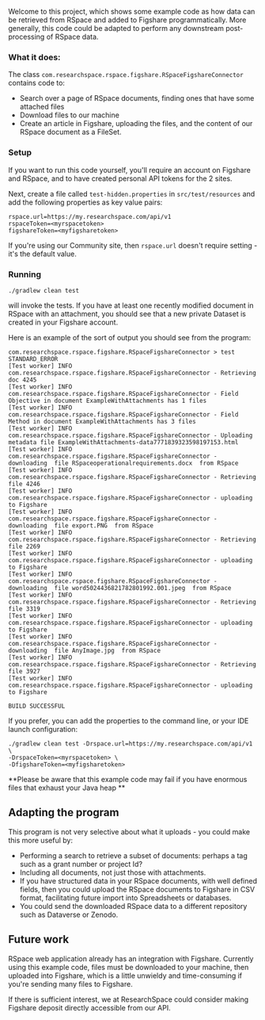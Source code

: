 
Welcome to this project, which shows some example code  as how data can be retrieved from RSpace and added to Figshare programmatically. More generally, this code could be adapted to perform any downstream post-processing of RSpace data.

### What it does:

The class `com.researchspace.rspace.figshare.RSpaceFigshareConnector` contains code to:

* Search over a page of RSpace documents, finding ones that have some attached files
* Download files to our machine
* Create an article in Figshare, uploading the files, and the content of our RSpace document as a FileSet.

### Setup

If you want to run this code yourself, you'll require an account on Figshare and RSpace, and to have created personal API tokens for the 2 sites.
 
Next, create a file called `test-hidden.properties` in `src/test/resources` and add the following properties as key value pairs:

    rspace.url=https://my.researchspace.com/api/v1
    rspaceToken=<myrspacetoken>
    figshareToken=<myfigsharetoken>

If you're using our Community site, then `rspace.url` doesn't require setting - it's the default value.

### Running 

    ./gradlew clean test
    
will invoke the tests. If you have at least one recently modified document in RSpace with an attachment, you should see that a new private Dataset is created in your Figshare account.

Here is an example of the sort of output you should  see from the program:

    com.researchspace.rspace.figshare.RSpaceFigshareConnector > test STANDARD_ERROR
    [Test worker] INFO com.researchspace.rspace.figshare.RSpaceFigshareConnector - Retrieving doc 4245
    [Test worker] INFO com.researchspace.rspace.figshare.RSpaceFigshareConnector - Field Objective in document ExampleWithAttachments has 1 files
    [Test worker] INFO com.researchspace.rspace.figshare.RSpaceFigshareConnector - Field Method in document ExampleWithAttachments has 3 files
    [Test worker] INFO com.researchspace.rspace.figshare.RSpaceFigshareConnector - Uploading metadata file ExampleWithAttachments-data7771839323598197153.html 
    [Test worker] INFO com.researchspace.rspace.figshare.RSpaceFigshareConnector - downloading  file RSpaceoperationalrequirements.docx  from RSpace
    [Test worker] INFO com.researchspace.rspace.figshare.RSpaceFigshareConnector - Retrieving file 4246
    [Test worker] INFO com.researchspace.rspace.figshare.RSpaceFigshareConnector - uploading to Figshare
    [Test worker] INFO com.researchspace.rspace.figshare.RSpaceFigshareConnector - downloading  file export.PNG  from RSpace
    [Test worker] INFO com.researchspace.rspace.figshare.RSpaceFigshareConnector - Retrieving file 2269
    [Test worker] INFO com.researchspace.rspace.figshare.RSpaceFigshareConnector - uploading to Figshare
    [Test worker] INFO com.researchspace.rspace.figshare.RSpaceFigshareConnector - downloading  file word5024436821782801992.001.jpeg  from RSpace
    [Test worker] INFO com.researchspace.rspace.figshare.RSpaceFigshareConnector - Retrieving file 3319
    [Test worker] INFO com.researchspace.rspace.figshare.RSpaceFigshareConnector - uploading to Figshare
    [Test worker] INFO com.researchspace.rspace.figshare.RSpaceFigshareConnector - downloading  file AnyImage.jpg  from RSpace
    [Test worker] INFO com.researchspace.rspace.figshare.RSpaceFigshareConnector - Retrieving file 3927
    [Test worker] INFO com.researchspace.rspace.figshare.RSpaceFigshareConnector - uploading to Figshare

    BUILD SUCCESSFUL
    

If you prefer, you can add the  properties to the command line, or your IDE launch configuration:

    ./gradlew clean test -Drspace.url=https://my.researchspace.com/api/v1 \
    -DrspaceToken=<myrspacetoken> \
    -DfigshareToken=<myfigsharetoken>

**Please be aware that this example code may fail if you have enormous files that exhaust your Java heap **

## Adapting the program

This program is not very selective about what it uploads - you could make this more useful by:

* Performing a search to retrieve a subset of documents: perhaps a tag 
       such as a grant number or project Id?
* Including all documents, not just those with attachments.
* If you have structured data in your RSpace documents, with well defined fields, then you could upload the RSpace documents to Figshare in CSV format, facilitating future import into Spreadsheets or databases.
* You could send the downloaded RSpace data to a different repository such as Dataverse or Zenodo.

## Future work

RSpace web application already has an integration with Figshare. Currently using this example code, files must be downloaded to your machine, then uploaded into Figshare, which is a little unwieldy and time-consuming if you're sending many files to Figshare.

If there is sufficient interest, we at ResearchSpace could consider making Figshare deposit directly accessible from our API.

